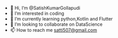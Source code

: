 - 👋 Hi, I’m @SatishKumarGollapudi
- 👀 I’m interested in coding
- 🌱 I’m currently learning python,Kotlin and Flutter
- 💞️ I’m looking to collaborate on DataScience
- 📫 How to reach me  satti507@gmail.com

<!---
SatishKumarGollapudi/SatishKumarGollapudi is a ✨ special ✨ repository because its `README.md` (this file) appears on your GitHub profile.
You can click the Preview link to take a look at your changes.
--->
